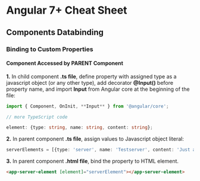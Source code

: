 # Angular 7+ Cheat Sheet

## Components Databinding
### Binding to Custom Properties
#### Component Accessed by PARENT Component
**1.** In child component **.ts file**, define property with assigned type as a javascript object (or any other type), add decorator **@Input()** before property name, and import **Input** from Angular core at the beginning of the file:
```typescript
import { Component, OnInit, **Input** } from '@angular/core';

// more TypeScript code

element: {type: string, name: string, content: string};
```
**2.** In parent component **.ts file**, assign values to Javascript object literal:
```typescript
serverElements = [{type: 'server', name: 'Testserver', content: 'Just a test'}];
```
**3.** In parent component **.html file**, bind the property to HTML element.
```html
<app-server-element [element]="serverElement"></app-server-element>
```





